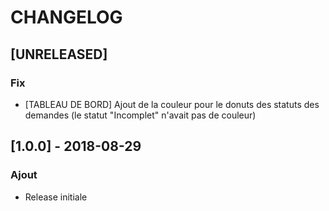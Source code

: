 # CHANGELOG

## [UNRELEASED]
### Fix
- [TABLEAU DE BORD] Ajout de la couleur pour le donuts des statuts des demandes (le statut "Incomplet" n'avait pas de couleur) 

## [1.0.0] - 2018-08-29
### Ajout
- Release initiale
